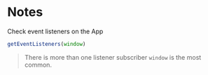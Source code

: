 # Notes

Check event listeners on the App

```js
getEventListeners(window)
```

> There is more than one listener subscriber `window` is the most common.
